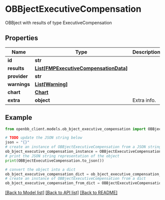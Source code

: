 # OBBjectExecutiveCompensation

OBBject with results of type ExecutiveCompensation

## Properties

Name | Type | Description | Notes
------------ | ------------- | ------------- | -------------
**id** | **str** |  | [optional] 
**results** | [**List[FMPExecutiveCompensationData]**](FMPExecutiveCompensationData.md) |  | [optional] 
**provider** | **str** |  | [optional] 
**warnings** | [**List[Warning]**](Warning.md) |  | [optional] 
**chart** | [**Chart**](Chart.md) |  | [optional] 
**extra** | **object** | Extra info. | [optional] 

## Example

```python
from openbb_client.models.ob_bject_executive_compensation import OBBjectExecutiveCompensation

# TODO update the JSON string below
json = "{}"
# create an instance of OBBjectExecutiveCompensation from a JSON string
ob_bject_executive_compensation_instance = OBBjectExecutiveCompensation.from_json(json)
# print the JSON string representation of the object
print(OBBjectExecutiveCompensation.to_json())

# convert the object into a dict
ob_bject_executive_compensation_dict = ob_bject_executive_compensation_instance.to_dict()
# create an instance of OBBjectExecutiveCompensation from a dict
ob_bject_executive_compensation_from_dict = OBBjectExecutiveCompensation.from_dict(ob_bject_executive_compensation_dict)
```
[[Back to Model list]](../README.md#documentation-for-models) [[Back to API list]](../README.md#documentation-for-api-endpoints) [[Back to README]](../README.md)


